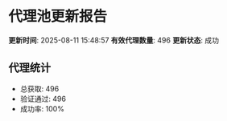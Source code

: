 # 代理池更新报告

**更新时间**: 2025-08-11 15:48:57
**有效代理数量**: 496
**更新状态**:  成功

## 代理统计
- 总获取: 496
- 验证通过: 496
- 成功率: 100%
